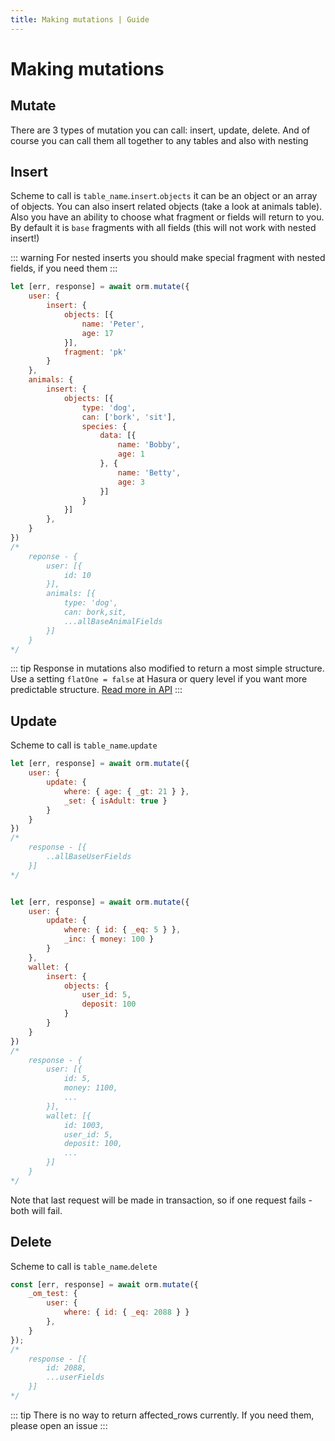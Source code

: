 ```yaml
---
title: Making mutations | Guide
---
```


# Making mutations

## Mutate
There are 3 types of mutation you can call: insert, update, delete. And of course you can call them all together to any tables and also with nesting


## Insert
Scheme to call is `table_name`.`insert`.`objects` it can be an object or an array of objects. You can also insert related objects (take a look at animals table).
Also you have an ability to choose what fragment or fields will return to you. By default it is `base` fragments with all fields (this will not work with nested insert!)

::: warning
For nested inserts you should make special fragment with nested fields, if you need them
:::

```javascript
let [err, response] = await orm.mutate({
    user: {
        insert: {
            objects: [{
                name: 'Peter',
                age: 17
            }],
            fragment: 'pk'
        }
    },
    animals: {
        insert: {
            objects: [{
                type: 'dog',
                can: ['bork', 'sit'],
                species: {
                    data: [{
                        name: 'Bobby',
                        age: 1
                    }, {
                        name: 'Betty',
                        age: 3
                    }]
                }
            }]
        },
    }
})
/* 
    reponse - {
        user: [{
            id: 10
        }],
        animals: [{
            type: 'dog',
            can: bork,sit,
            ...allBaseAnimalFields
        }]
    }
*/
```

::: tip
Response in mutations also modified to return a most simple structure.
Use a setting `flatOne = false` at Hasura or query level if you want more predictable structure. 
[Read more in API](../api/hasura#this-flatgqlresponse-flatsettings-settings-parameters)
:::

## Update
Scheme to call is `table_name`.`update`

```javascript
let [err, response] = await orm.mutate({
    user: {
        update: {
            where: { age: { _gt: 21 } },
            _set: { isAdult: true }
        }
    }
})
/* 
    response - [{
        ..allBaseUserFields
    }]
*/


let [err, response] = await orm.mutate({
    user: {
        update: {
            where: { id: { _eq: 5 } },
            _inc: { money: 100 }
        }
    },
    wallet: {
        insert: {
            objects: {
                user_id: 5,
                deposit: 100
            }
        }
    }
})
/* 
    response - {
        user: [{
            id: 5,
            money: 1100,
            ...
        }],
        wallet: [{
            id: 1003,
            user_id: 5,
            deposit: 100,
            ...
        }]
    }
*/
```
Note that last request will be made in transaction, so if one request fails - both will fail. 

## Delete
Scheme to call is `table_name`.`delete`

```javascript
const [err, response] = await orm.mutate({
    _om_test: {
        user: {
            where: { id: { _eq: 2088 } }
        },
    }
});
/* 
    response - [{
        id: 2088,
        ...userFields
    }]
*/
```

::: tip
There is no way to return affected_rows currently. If you need them, please open an issue
:::
